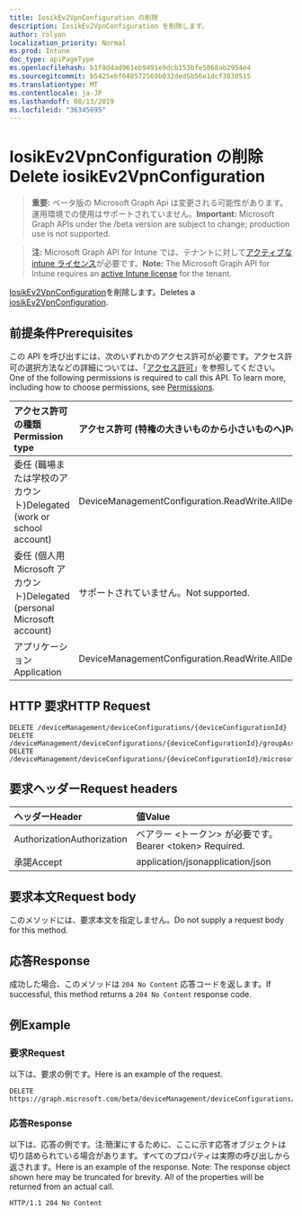 ```yaml
---
title: IosikEv2VpnConfiguration の削除
description: IosikEv2VpnConfiguration を削除します。
author: rolyon
localization_priority: Normal
ms.prod: Intune
doc_type: apiPageType
ms.openlocfilehash: b1f8d4ad961eb9491e9dcb153bfe5068ab2954e4
ms.sourcegitcommit: b5425ebf648572569b032ded5b56e1dcf3830515
ms.translationtype: MT
ms.contentlocale: ja-JP
ms.lasthandoff: 08/13/2019
ms.locfileid: "36345695"
---
```

# <a name="delete-iosikev2vpnconfiguration"></a><span data-ttu-id="42a3b-103">IosikEv2VpnConfiguration の削除</span><span class="sxs-lookup"><span data-stu-id="42a3b-103">Delete iosikEv2VpnConfiguration</span></span>

> <span data-ttu-id="42a3b-104">**重要:** ベータ版の Microsoft Graph Api は変更される可能性があります。運用環境での使用はサポートされていません。</span><span class="sxs-lookup"><span data-stu-id="42a3b-104">**Important:** Microsoft Graph APIs under the /beta version are subject to change; production use is not supported.</span></span>

> <span data-ttu-id="42a3b-105">**注:** Microsoft Graph API for Intune では、テナントに対して[アクティブな intune ライセンス](https://go.microsoft.com/fwlink/?linkid=839381)が必要です。</span><span class="sxs-lookup"><span data-stu-id="42a3b-105">**Note:** The Microsoft Graph API for Intune requires an [active Intune license](https://go.microsoft.com/fwlink/?linkid=839381) for the tenant.</span></span>

<span data-ttu-id="42a3b-106">[IosikEv2VpnConfiguration](../resources/intune-deviceconfig-iosikev2vpnconfiguration.md)を削除します。</span><span class="sxs-lookup"><span data-stu-id="42a3b-106">Deletes a [iosikEv2VpnConfiguration](../resources/intune-deviceconfig-iosikev2vpnconfiguration.md).</span></span>

## <a name="prerequisites"></a><span data-ttu-id="42a3b-107">前提条件</span><span class="sxs-lookup"><span data-stu-id="42a3b-107">Prerequisites</span></span>
<span data-ttu-id="42a3b-p101">この API を呼び出すには、次のいずれかのアクセス許可が必要です。アクセス許可の選択方法などの詳細については、「[アクセス許可](/graph/permissions-reference)」を参照してください。</span><span class="sxs-lookup"><span data-stu-id="42a3b-p101">One of the following permissions is required to call this API. To learn more, including how to choose permissions, see [Permissions](/graph/permissions-reference).</span></span>

|<span data-ttu-id="42a3b-110">アクセス許可の種類</span><span class="sxs-lookup"><span data-stu-id="42a3b-110">Permission type</span></span>|<span data-ttu-id="42a3b-111">アクセス許可 (特権の大きいものから小さいものへ)</span><span class="sxs-lookup"><span data-stu-id="42a3b-111">Permissions (from most to least privileged)</span></span>|
|:---|:---|
|<span data-ttu-id="42a3b-112">委任 (職場または学校のアカウント)</span><span class="sxs-lookup"><span data-stu-id="42a3b-112">Delegated (work or school account)</span></span>|<span data-ttu-id="42a3b-113">DeviceManagementConfiguration.ReadWrite.All</span><span class="sxs-lookup"><span data-stu-id="42a3b-113">DeviceManagementConfiguration.ReadWrite.All</span></span>|
|<span data-ttu-id="42a3b-114">委任 (個人用 Microsoft アカウント)</span><span class="sxs-lookup"><span data-stu-id="42a3b-114">Delegated (personal Microsoft account)</span></span>|<span data-ttu-id="42a3b-115">サポートされていません。</span><span class="sxs-lookup"><span data-stu-id="42a3b-115">Not supported.</span></span>|
|<span data-ttu-id="42a3b-116">アプリケーション</span><span class="sxs-lookup"><span data-stu-id="42a3b-116">Application</span></span>|<span data-ttu-id="42a3b-117">DeviceManagementConfiguration.ReadWrite.All</span><span class="sxs-lookup"><span data-stu-id="42a3b-117">DeviceManagementConfiguration.ReadWrite.All</span></span>|

## <a name="http-request"></a><span data-ttu-id="42a3b-118">HTTP 要求</span><span class="sxs-lookup"><span data-stu-id="42a3b-118">HTTP Request</span></span>
<!-- {
  "blockType": "ignored"
}
-->
``` http
DELETE /deviceManagement/deviceConfigurations/{deviceConfigurationId}
DELETE /deviceManagement/deviceConfigurations/{deviceConfigurationId}/groupAssignments/{deviceConfigurationGroupAssignmentId}/deviceConfiguration
DELETE /deviceManagement/deviceConfigurations/{deviceConfigurationId}/microsoft.graph.windowsDomainJoinConfiguration/networkAccessConfigurations/{deviceConfigurationId}
```

## <a name="request-headers"></a><span data-ttu-id="42a3b-119">要求ヘッダー</span><span class="sxs-lookup"><span data-stu-id="42a3b-119">Request headers</span></span>
|<span data-ttu-id="42a3b-120">ヘッダー</span><span class="sxs-lookup"><span data-stu-id="42a3b-120">Header</span></span>|<span data-ttu-id="42a3b-121">値</span><span class="sxs-lookup"><span data-stu-id="42a3b-121">Value</span></span>|
|:---|:---|
|<span data-ttu-id="42a3b-122">Authorization</span><span class="sxs-lookup"><span data-stu-id="42a3b-122">Authorization</span></span>|<span data-ttu-id="42a3b-123">ベアラー &lt;トークン&gt; が必要です。</span><span class="sxs-lookup"><span data-stu-id="42a3b-123">Bearer &lt;token&gt; Required.</span></span>|
|<span data-ttu-id="42a3b-124">承諾</span><span class="sxs-lookup"><span data-stu-id="42a3b-124">Accept</span></span>|<span data-ttu-id="42a3b-125">application/json</span><span class="sxs-lookup"><span data-stu-id="42a3b-125">application/json</span></span>|

## <a name="request-body"></a><span data-ttu-id="42a3b-126">要求本文</span><span class="sxs-lookup"><span data-stu-id="42a3b-126">Request body</span></span>
<span data-ttu-id="42a3b-127">このメソッドには、要求本文を指定しません。</span><span class="sxs-lookup"><span data-stu-id="42a3b-127">Do not supply a request body for this method.</span></span>

## <a name="response"></a><span data-ttu-id="42a3b-128">応答</span><span class="sxs-lookup"><span data-stu-id="42a3b-128">Response</span></span>
<span data-ttu-id="42a3b-129">成功した場合、このメソッドは `204 No Content` 応答コードを返します。</span><span class="sxs-lookup"><span data-stu-id="42a3b-129">If successful, this method returns a `204 No Content` response code.</span></span>

## <a name="example"></a><span data-ttu-id="42a3b-130">例</span><span class="sxs-lookup"><span data-stu-id="42a3b-130">Example</span></span>

### <a name="request"></a><span data-ttu-id="42a3b-131">要求</span><span class="sxs-lookup"><span data-stu-id="42a3b-131">Request</span></span>
<span data-ttu-id="42a3b-132">以下は、要求の例です。</span><span class="sxs-lookup"><span data-stu-id="42a3b-132">Here is an example of the request.</span></span>
``` http
DELETE https://graph.microsoft.com/beta/deviceManagement/deviceConfigurations/{deviceConfigurationId}
```

### <a name="response"></a><span data-ttu-id="42a3b-133">応答</span><span class="sxs-lookup"><span data-stu-id="42a3b-133">Response</span></span>
<span data-ttu-id="42a3b-p102">以下は、応答の例です。注:簡潔にするために、ここに示す応答オブジェクトは切り詰められている場合があります。すべてのプロパティは実際の呼び出しから返されます。</span><span class="sxs-lookup"><span data-stu-id="42a3b-p102">Here is an example of the response. Note: The response object shown here may be truncated for brevity. All of the properties will be returned from an actual call.</span></span>
``` http
HTTP/1.1 204 No Content
```







